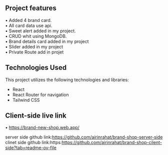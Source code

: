 ## Project features

• Added 4 brand card.<br/>
• All card data use api.<br/>
• Sweet alert added in my project.<br/>
• CRUD whit using MongoDB.<br/>
• Brand details card added in my project<br/>
• Slider added in my project<br/>
• Private Route add in projet<br/>

## Technologies Used

This project utilizes the following technologies and libraries:

- React
- React Router for navigation
- Tailwind CSS

## Client-side live link

• https://brand-new-shop.web.app/
<br>

<!-- server side github link:https://github.com/programming-hero-web-course-4/b8a10-brandshop-server-side-airinrahat -->

server side github link:https://github.com/airinrahat/brand-shop-server-side
<br>
clinet side github link:https:https://github.com/airinrahat/brand-shop-cilent-side?tab=readme-ov-file

<!-- clinet side github link:https:https://github.com/programming-hero-web-course-4/b8a10-brandshop-client-side-airinrahat -->
